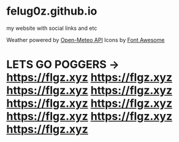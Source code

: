 # felug0z.github.io
my website with social links and etc 

Weather powered by [Open-Meteo API](https://open-meteo.com/en/docs)
Icons by [Font Awesome](https://fontawesome.com/)

# LETS GO POGGERS -> https://flgz.xyz https://flgz.xyz https://flgz.xyz https://flgz.xyz https://flgz.xyz https://flgz.xyz https://flgz.xyz https://flgz.xyz https://flgz.xyz 
